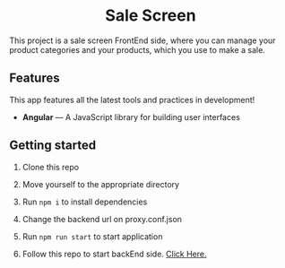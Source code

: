 <h1 align="center">
	Sale Screen
</h1>

This project is a sale screen FrontEnd side, where you can manage your product categories and your products, which you use to make a sale.

  
##  Features

This app features all the latest tools and practices in development!

-  **Angular** — A JavaScript library for building user interfaces


  
##  Getting started

1. Clone this repo

2. Move yourself to the appropriate directory

3. Run `npm i` to install dependencies

4. Change the backend url on proxy.conf.json

5. Run `npm run start` to start application

6. Follow this repo to start backEnd side.
<a href="https://github.com/netogramacho/apiSaleScreen">Click Here.</a>
